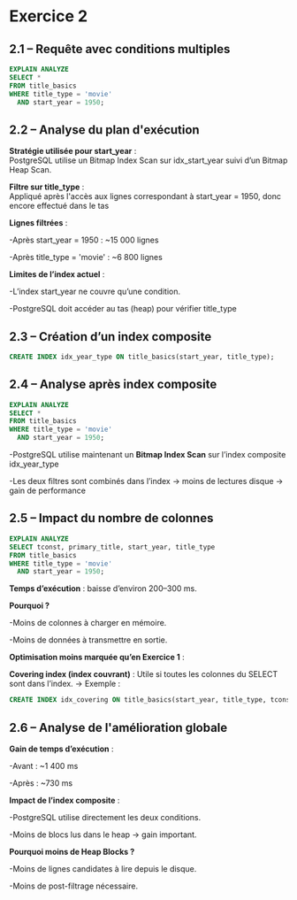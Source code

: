 # Exercice 2 

## 2.1 – Requête avec conditions multiples

```sql
EXPLAIN ANALYZE
SELECT *
FROM title_basics
WHERE title_type = 'movie'
  AND start_year = 1950;
```

## 2.2 – Analyse du plan d'exécution

**Stratégie utilisée pour start_year** :  
  PostgreSQL utilise un Bitmap Index Scan sur idx_start_year suivi d’un Bitmap Heap Scan.

**Filtre sur title_type** :  
  Appliqué après l'accès aux lignes correspondant à start_year = 1950, donc encore effectué dans le tas

**Lignes filtrées** :

  -Après start_year = 1950 : ~15 000 lignes
  
  -Après title_type = 'movie' : ~6 800 lignes

**Limites de l’index actuel** :

  -L’index start_year ne couvre qu’une condition.

  -PostgreSQL doit accéder au tas (heap) pour vérifier title_type

## 2.3 – Création d’un index composite

```sql
CREATE INDEX idx_year_type ON title_basics(start_year, title_type);
```

## 2.4 – Analyse après index composite

```sql
EXPLAIN ANALYZE
SELECT *
FROM title_basics
WHERE title_type = 'movie'
  AND start_year = 1950;
```

 -PostgreSQL utilise maintenant un **Bitmap Index Scan** sur l’index composite idx_year_type

 -Les deux filtres sont combinés dans l’index → moins de lectures disque → gain de performance

## 2.5 – Impact du nombre de colonnes

```sql
EXPLAIN ANALYZE
SELECT tconst, primary_title, start_year, title_type
FROM title_basics
WHERE title_type = 'movie'
  AND start_year = 1950;
```

**Temps d’exécution** : baisse d’environ 200–300 ms.

**Pourquoi ?**

-Moins de colonnes à charger en mémoire.

-Moins de données à transmettre en sortie.

**Optimisation moins marquée qu’en Exercice 1** :


  


**Covering index (index couvrant)** :
  Utile si toutes les colonnes du SELECT sont dans l’index.
  → Exemple :
  ```sql
  CREATE INDEX idx_covering ON title_basics(start_year, title_type, tconst, primary_title);
  ```

## 2.6 – Analyse de l'amélioration globale

**Gain de temps d’exécution** :
  
  -Avant : ~1 400 ms
  
  -Après : ~730 ms

**Impact de l’index composite** :

-PostgreSQL utilise directement les deux conditions.

-Moins de blocs lus dans le heap → gain important.

**Pourquoi moins de Heap Blocks ?**

-Moins de lignes candidates à lire depuis le disque.

-Moins de post-filtrage nécessaire.




